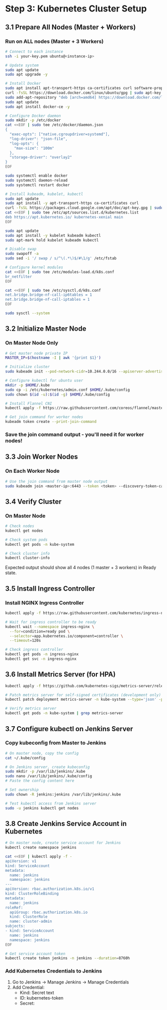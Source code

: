 # Step 3: Kubernetes Cluster Setup

## 3.1 Prepare All Nodes (Master + Workers)

### Run on ALL nodes (Master + 3 Workers)

```bash
# Connect to each instance
ssh -i your-key.pem ubuntu@<instance-ip>

# Update system
sudo apt update
sudo apt upgrade -y

# Install Docker
sudo apt install apt-transport-https ca-certificates curl software-properties-common -y
curl -fsSL https://download.docker.com/linux/ubuntu/gpg | sudo apt-key add -
sudo add-apt-repository "deb [arch=amd64] https://download.docker.com/linux/ubuntu $(lsb_release -cs) stable"
sudo apt update
sudo apt install docker-ce -y

# Configure Docker daemon
sudo mkdir -p /etc/docker
cat <<EOF | sudo tee /etc/docker/daemon.json
{
  "exec-opts": ["native.cgroupdriver=systemd"],
  "log-driver": "json-file",
  "log-opts": {
    "max-size": "100m"
  },
  "storage-driver": "overlay2"
}
EOF

sudo systemctl enable docker
sudo systemctl daemon-reload
sudo systemctl restart docker

# Install kubeadm, kubelet, kubectl
sudo apt update
sudo apt install -y apt-transport-https ca-certificates curl
curl -fsSL https://packages.cloud.google.com/apt/doc/apt-key.gpg | sudo apt-key add -
cat <<EOF | sudo tee /etc/apt/sources.list.d/kubernetes.list
deb https://apt.kubernetes.io/ kubernetes-xenial main
EOF

sudo apt update
sudo apt install -y kubelet kubeadm kubectl
sudo apt-mark hold kubelet kubeadm kubectl

# Disable swap
sudo swapoff -a
sudo sed -i '/ swap / s/^\(.*\)$/#\1/g' /etc/fstab

# Configure kernel modules
cat <<EOF | sudo tee /etc/modules-load.d/k8s.conf
br_netfilter
EOF

cat <<EOF | sudo tee /etc/sysctl.d/k8s.conf
net.bridge.bridge-nf-call-ip6tables = 1
net.bridge.bridge-nf-call-iptables = 1
EOF

sudo sysctl --system
```

## 3.2 Initialize Master Node

### On Master Node Only
```bash
# Get master node private IP
MASTER_IP=$(hostname -I | awk '{print $1}')

# Initialize cluster
sudo kubeadm init --pod-network-cidr=10.244.0.0/16 --apiserver-advertise-address=$MASTER_IP

# Configure kubectl for ubuntu user
mkdir -p $HOME/.kube
sudo cp -i /etc/kubernetes/admin.conf $HOME/.kube/config
sudo chown $(id -u):$(id -g) $HOME/.kube/config

# Install Flannel CNI
kubectl apply -f https://raw.githubusercontent.com/coreos/flannel/master/Documentation/kube-flannel.yml

# Get join command for worker nodes
kubeadm token create --print-join-command
```

### Save the join command output - you'll need it for worker nodes!

## 3.3 Join Worker Nodes

### On Each Worker Node
```bash
# Use the join command from master node output
sudo kubeadm join <master-ip>:6443 --token <token> --discovery-token-ca-cert-hash sha256:<hash>
```

## 3.4 Verify Cluster

### On Master Node
```bash
# Check nodes
kubectl get nodes

# Check system pods
kubectl get pods -n kube-system

# Check cluster info
kubectl cluster-info
```

Expected output should show all 4 nodes (1 master + 3 workers) in Ready state.

## 3.5 Install Ingress Controller

### Install NGINX Ingress Controller
```bash
kubectl apply -f https://raw.githubusercontent.com/kubernetes/ingress-nginx/controller-v1.8.1/deploy/static/provider/cloud/deploy.yaml

# Wait for ingress controller to be ready
kubectl wait --namespace ingress-nginx \
  --for=condition=ready pod \
  --selector=app.kubernetes.io/component=controller \
  --timeout=120s

# Check ingress controller
kubectl get pods -n ingress-nginx
kubectl get svc -n ingress-nginx
```

## 3.6 Install Metrics Server (for HPA)

```bash
kubectl apply -f https://github.com/kubernetes-sigs/metrics-server/releases/latest/download/components.yaml

# Patch metrics server for self-signed certificates (development only)
kubectl patch deployment metrics-server -n kube-system --type='json' -p='[{"op": "add", "path": "/spec/template/spec/containers/0/args/-", "value": "--kubelet-insecure-tls"}]'

# Verify metrics server
kubectl get pods -n kube-system | grep metrics-server
```

## 3.7 Configure kubectl on Jenkins Server

### Copy kubeconfig from Master to Jenkins
```bash
# On master node, copy the config
cat ~/.kube/config

# On Jenkins server, create kubeconfig
sudo mkdir -p /var/lib/jenkins/.kube
sudo nano /var/lib/jenkins/.kube/config
# Paste the config content here

# Set ownership
sudo chown -R jenkins:jenkins /var/lib/jenkins/.kube

# Test kubectl access from Jenkins server
sudo -u jenkins kubectl get nodes
```

## 3.8 Create Jenkins Service Account in Kubernetes

```bash
# On master node, create service account for Jenkins
kubectl create namespace jenkins

cat <<EOF | kubectl apply -f -
apiVersion: v1
kind: ServiceAccount
metadata:
  name: jenkins
  namespace: jenkins
---
apiVersion: rbac.authorization.k8s.io/v1
kind: ClusterRoleBinding
metadata:
  name: jenkins
roleRef:
  apiGroup: rbac.authorization.k8s.io
  kind: ClusterRole
  name: cluster-admin
subjects:
- kind: ServiceAccount
  name: jenkins
  namespace: jenkins
EOF

# Get service account token
kubectl create token jenkins -n jenkins --duration=8760h
```

### Add Kubernetes Credentials to Jenkins
1. Go to Jenkins → Manage Jenkins → Manage Credentials
2. Add Credential:
   - Kind: Secret text
   - ID: kubernetes-token
   - Secret: <paste-the-token-here>